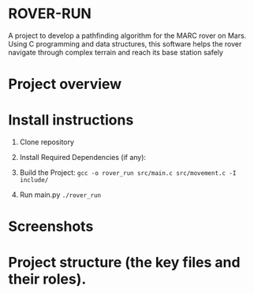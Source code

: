 # ROVER-RUN
A project to develop a pathfinding algorithm for the MARC rover on Mars. Using C programming and data structures, this software helps the rover navigate through complex terrain and reach its base station safely

# Project overview 



# Install instructions 
1. Clone repository

2. Install Required Dependencies (if any):

3. Build the Project:
```gcc -o rover_run src/main.c src/movement.c -I include/```




5. Run main.py
```./rover_run```

# Screenshots



# Project structure (the key files and their roles).


